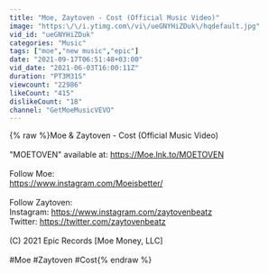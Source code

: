```yaml
---
title: "Moe, Zaytoven - Cost (Official Music Video)"
image: "https:\/\/i.ytimg.com\/vi\/ueGNYHiZDuk\/hqdefault.jpg"
vid_id: "ueGNYHiZDuk"
categories: "Music"
tags: ["moe","new music","epic"]
date: "2021-09-17T06:51:48+03:00"
vid_date: "2021-06-03T16:00:11Z"
duration: "PT3M31S"
viewcount: "22986"
likeCount: "415"
dislikeCount: "18"
channel: "GetMoeMusicVEVO"
---
```

{% raw %}Moe &amp; Zaytoven - Cost (Official Music Video)<br /><br />&quot;MOETOVEN&quot; available at: <a rel="nofollow" target="blank" href="https://Moe.lnk.to/MOETOVEN">https://Moe.lnk.to/MOETOVEN</a><br /><br />Follow Moe:<br /><a rel="nofollow" target="blank" href="https://www.instagram.com/Moeisbetter/">https://www.instagram.com/Moeisbetter/</a><br /><br />Follow Zaytoven:<br />Instagram: <a rel="nofollow" target="blank" href="https://www.instagram.com/zaytovenbeatz">https://www.instagram.com/zaytovenbeatz</a><br />Twitter: <a rel="nofollow" target="blank" href="https://twitter.com/zaytovenbeatz">https://twitter.com/zaytovenbeatz</a><br /><br />(C) 2021 Epic Records [Moe Money, LLC]<br /><br />#Moe #Zaytoven #Cost{% endraw %}
